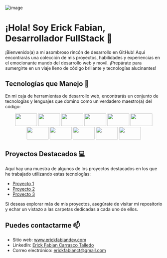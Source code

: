 ![image](https://github.com/erickfabiandev/erickfabiandev/assets/109047392/b851950e-9435-4a9f-b235-e73fe56427f4)
<!DOCTYPE html>
<html lang="es">
<head>
  <meta charset="UTF-8">
  <meta name="viewport" content="width=device-width, initial-scale=1.0">
          
 </head>
<body>
  <h1>¡Hola! Soy Erick Fabian, Desarrollador FullStack 👋</h1>
  
  <p>¡Bienvenido(a) a mi asombroso rincón de desarrollo en GitHub! Aquí encontrarás una colección de mis proyectos, habilidades y experiencias en el emocionante mundo del desarrollo web y movil. ¡Prepárate para sumergirte en un viaje lleno de código brillante y tecnologías alucinantes!</p>

  <h2>Tecnologías que Manejo 🚀</h2>

  <p>En mi caja de herramientas de desarrollo web, encontrarás un conjunto de tecnologías y lenguajes que domino como un verdadero maestro(a) del código:</p>

  <div align="center">
    <img src="https://cdn.jsdelivr.net/gh/devicons/devicon/icons/css3/css3-original-wordmark.svg" height="40" width="70" />
    <img src="https://cdn.jsdelivr.net/gh/devicons/devicon/icons/html5/html5-original-wordmark.svg" height="40" width="70"/>
    <img src="https://cdn.jsdelivr.net/gh/devicons/devicon/icons/javascript/javascript-plain.svg" height="40" width="70"/>
    <img src="https://cdn.jsdelivr.net/gh/devicons/devicon/icons/react/react-original-wordmark.svg" height="40" width="70"/>
    <img src="https://cdn.jsdelivr.net/gh/devicons/devicon/icons/docker/docker-plain-wordmark.svg" height="40" width="70"/>
    <img src="https://cdn.jsdelivr.net/gh/devicons/devicon/icons/nodejs/nodejs-plain-wordmark.svg" height="40" width="70" />
    <img src="https://cdn.jsdelivr.net/gh/devicons/devicon/icons/mysql/mysql-original-wordmark.svg" height="40" width="70" />
    <img src="https://cdn.jsdelivr.net/gh/devicons/devicon/icons/graphql/graphql-plain-wordmark.svg" height="40" width="70" />
    <img src="https://cdn.jsdelivr.net/gh/devicons/devicon/icons/mongodb/mongodb-original-wordmark.svg" height="40" width="70" />    
    <img src="https://cdn.jsdelivr.net/gh/devicons/devicon/icons/git/git-plain-wordmark.svg" height="40" width="70" />
    <img src="https://cdn.jsdelivr.net/gh/devicons/devicon/icons/android/android-original-wordmark.svg" height="40" width="70" />
  </div>

  <h2>Proyectos Destacados 💻</h2>

  <p>Aquí hay una muestra de algunos de los proyectos destacados en los que he trabajado utilizando estas tecnologías:</p>

  <ul>
    <li><a href="#">Proyecto 1</a></li>
    <li><a href="#">Proyecto 2</a></li>
    <li><a href="#">Proyecto 3</a></li>
  </ul>

  <p>Si deseas explorar más de mis proyectos, asegúrate de visitar mi repositorio y echar un vistazo a las carpetas dedicadas a cada uno de ellos.</p>

  <h2>Puedes contactarme 📫</h2>

  <ul>
    <li>Sitio web: <a href="https://www.erickfabiandev.com">www.erickfabiandev.com</a></li>
    <li>LinkedIn: <a href="https://www.linkedin.com/in/erickfabiandev/">Erick Fabian Carrasco Talledo</a></li>
    <li>Correo electrónico: <a href="mailto:erickfabianct@gmail.com">erickfabianct@gmail.com</a></li>
  </ul>

</body>
</html>
